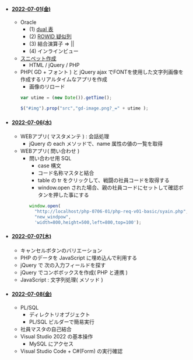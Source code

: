 
- #### [2022-07-01(金)](https://github.com/winofsql/subject-2200701)
  - Oracle 
    - (1) [dual 表](https://ja.wikipedia.org/wiki/DUAL%E8%A1%A8#:~:text=DUAL%E8%A1%A8%EF%BC%88DUAL%E3%81%B2%E3%82%87%E3%81%86%EF%BC%89%E3%81%AF,%E8%A1%8C%E3%81%86%E5%A0%B4%E5%90%88%E3%81%AB%E4%BD%BF%E3%82%8F%E3%82%8C%E3%82%8B%E3%80%82)
    - (2) [ROWID 疑似列](https://docs.oracle.com/cd/E16338_01/server.112/b56299/pseudocolumns008.htm)
    - (3) 結合演算子 => ||
    - (4) インラインビュー
  - [スニペット作成](https://github.com/winofsql/subject-220701/blob/main/gd-image.code-snippets)
    - HTML / jQuery / PHP
  - PHP( GD + フォント ) と jQuery ajax でFONTを使用した文字列画像を作成するリアルタイムなアプリを作成
    - 画像のリロード
    ```javascript
    var utime = (new Date()).getTime();

    $("#img").prop("src","gd-image.png?_=" + utime );
    ```

- #### [2022-07-06(水)](https://github.com/winofsql/subject-220706)
  - WEBアプリ( マスタメンテ ) : 会話処理
    - jQuery の each メソッドで、name 属性の値の一覧を取得
  - WEBアプリ( 問い合わせ )
    - 問い合わせ用 SQL
      - case 構文
      - コード名称マスタと結合
      - table の tr をクリックして、戦闘の社員コードを取得する
      - window.open された場合、親の社員コードにセットして確認ボタンを押した事にする
      ```javascript
      window.open(
        "http://localhost/php-0706-01/php-req-v01-basic/syain.php",
        "new_windpow",
        'width=800,height=500,left=800,top=100');
      ```

- #### [2022-07-07(木)](https://github.com/winofsql/subject-220707)
  - キャンセルボタンのバリエーション
  - PHP のデータを JavaScript に埋め込んで利用する
  - jQuery で 次の入力フィールドを探す
  - jQuery でコンボボックスを作成( PHP と連携 )
  - JavaScript : 文字列処理( メソッド )

- #### [2022-07-08(金)](https://github.com/winofsql/subject-220708)
  - PL/SQL
    - ディレクトリオブジェクト
    - PL/SQL ビルダーで簡易実行
  - 社員マスタの自己結合
  - Visual Studio 2022 の基本操作
    - MySQL にアクセス
  - Visual Studio Code + C#(Form) の実行確認

